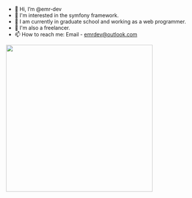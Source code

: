 - 👋 Hi, I’m @emr-dev
- 👀 I'm interested in the symfony framework.
- 🌱 I am currently in graduate school and working as a web programmer. 
- 🍓 I'm also a freelancer.
- 📫 How to reach me:
      Email - emrdev@outlook.com
 

<img src="https://octodex.github.com/images/yaktocat.png" width="400" />

 
